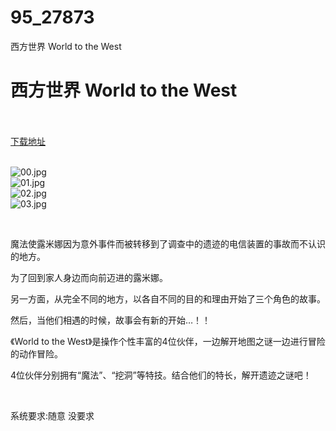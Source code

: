 # 95_27873
西方世界 World to the West
# 西方世界 World to the West
 <br/></br>
[下载地址](https://www.switch520.cc/article/27873 "下载地址")
<br/></br>

<p><img title="00.jpg" src="https://www.switch520.cc/muke_img/2022_03_06_d184552c14589.jpg" alt="00.jpg"><br>
<img title="01.jpg" src="https://www.switch520.cc/muke_img/2022_03_06_41a09fef7b543.jpg" alt="01.jpg"><br>
<img title="02.jpg" src="https://www.switch520.cc/muke_img/2022_03_06_df3782acc74e6.jpg" alt="02.jpg"><br>
<img title="03.jpg" src="https://www.switch520.cc/muke_img/2022_03_06_156d57a41d5e6.jpg" alt="03.jpg"></p>
<p>&nbsp;</p>
<p>魔法使露米娜因为意外事件而被转移到了调查中的遗迹的电信装置的事故而不认识的地方。</p>
<p>为了回到家人身边而向前迈进的露米娜。</p>
<p>另一方面，从完全不同的地方，以各自不同的目的和理由开始了三个角色的故事。</p>
<p>然后，当他们相遇的时候，故事会有新的开始…！！</p>
<p>《World to the West》是操作个性丰富的4位伙伴，一边解开地图之谜一边进行冒险的动作冒险。</p>
<p>4位伙伴分别拥有“魔法”、“挖洞”等特技。结合他们的特长，解开遗迹之谜吧！</p>
<p>&nbsp;</p>
<p>系统要求:随意 没要求</p>



